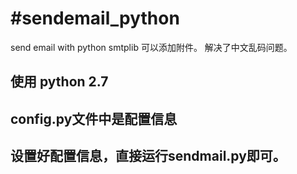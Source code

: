 #sendemail_python
================
send email with python smtplib
可以添加附件。
解决了中文乱码问题。

## 使用 python 2.7

## config.py文件中是配置信息

## 设置好配置信息，直接运行sendmail.py即可。
	

